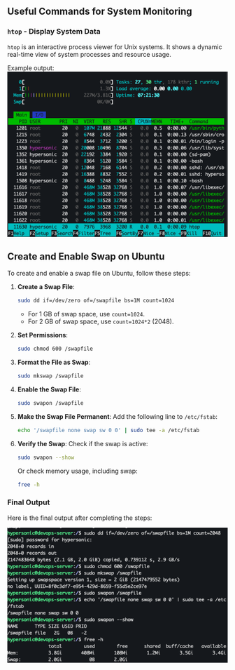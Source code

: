 ## Useful Commands for System Monitoring

### `htop` - Display System Data
`htop` is an interactive process viewer for Unix systems. It shows a dynamic real-time view of system processes and resource usage.

Example output:  
![System Data Example](images/htop.png)

## Create and Enable Swap on Ubuntu

To create and enable a swap file on Ubuntu, follow these steps:

1. **Create a Swap File**:
   ```bash
   sudo dd if=/dev/zero of=/swapfile bs=1M count=1024
   ```
   - For 1 GB of swap space, use `count=1024`.
   - For 2 GB of swap space, use `count=1024*2` (2048).

2. **Set Permissions**:
   ```bash
   sudo chmod 600 /swapfile
   ```

3. **Format the File as Swap**:
   ```bash
   sudo mkswap /swapfile
   ```

4. **Enable the Swap File**:
   ```bash
   sudo swapon /swapfile
   ```

5. **Make the Swap File Permanent**:
   Add the following line to `/etc/fstab`:
   ```bash
   echo '/swapfile none swap sw 0 0' | sudo tee -a /etc/fstab
   ```

6. **Verify the Swap**:
   Check if the swap is active:
   ```bash
   sudo swapon --show
   ```

   Or check memory usage, including swap:
   ```bash
   free -h
   ```

### Final Output
Here is the final output after completing the steps: 

![Swap Final View](images/swap%20final%20view.png)